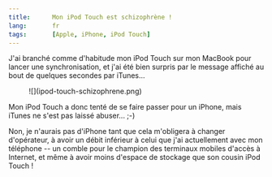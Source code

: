 ```yaml
---
title:      Mon iPod Touch est schizophrène !
lang:       fr
tags:       [Apple, iPhone, iPod Touch]
---
```


J'ai branché comme d'habitude mon iPod Touch sur mon MacBook pour lancer une synchronisation, et j'ai été bien surpris par le message affiché au bout de quelques secondes par iTunes...


<figure>
  ![](ipod-touch-schizophrene.png)
</figure>


Mon iPod Touch a donc tenté de se faire passer pour un iPhone, mais iTunes ne s'est pas laissé abuser... ;-)

Non, je n'aurais pas d'iPhone tant que cela m'obligera à changer d'opérateur, à avoir un débit inférieur à celui que j'ai actuellement avec mon téléphone -- un comble pour le champion des terminaux mobiles d'accès à Internet, et même à avoir moins d'espace de stockage que son cousin iPod Touch !
